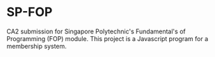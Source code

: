 # SP-FOP
CA2 submission for Singapore Polytechnic's Fundamental's of Programming (FOP) module.
This project is a Javascript program for a membership system.
